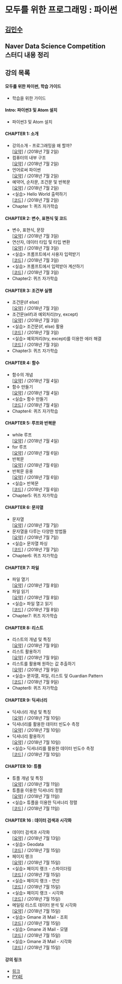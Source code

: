 모두를 위한 프로그래밍 : 파이썬
===============================
[김민수](https://github.com/alstn2468)
-------------------------------


## Naver Data Science Competition<br/>스터디 내용 정리<br/>


## 강의 목록

#### 모두를 위한 파이썬, 학습 가이드
- 학습을 위한 가이드


#### Intro: 파이썬3 및 Atom 설치
- 파이썬3 및 Atom 설치


#### CHAPTER 1: 소개
- 강의소개 - 프로그래밍을 왜 할까?<br/>
[[요약]](https://github.com/alstn2468/Programming_For_Everyone_Python/blob/master/Chapter.1/1.md)
 / (2018년 7월 2일)
- 컴퓨터의 내부 구조<br/>
[[요약]](https://github.com/alstn2468/Programming_For_Everyone_Python/blob/master/Chapter.1/2.md)
 / (2018년 7월 2일)
- 언어로써 파이썬<br/>
[[요약]](https://github.com/alstn2468/Programming_For_Everyone_Python/blob/master/Chapter.1/3.md)
 / (2018년 7월 2일)
- 예약어, 순차문, 조건문 및 반복문<br/>
[[요약]](https://github.com/alstn2468/Programming_For_Everyone_Python/blob/master/Chapter.1/4.md)
 / (2018년 7월 2일)
- <실습> Hello World 출력하기<br/>
[[코드]](https://github.com/alstn2468/Programming_For_Everyone_Python/blob/master/Chapter.1/Practice_1.py)
 / (2018년 7월 2일)
- Chapter 1: 퀴즈 자가학습


#### CHAPTER 2: 변수, 표현식 및 코드
- 변수, 표현식, 문장<br/>
[[요약]](https://github.com/alstn2468/Programming_For_Everyone_Python/blob/master/Chapter.2/1.md)
 / (2018년 7월 3일)
- 연산자, 데이터 타입 및 타입 변환<br/>
[[요약]](https://github.com/alstn2468/Programming_For_Everyone_Python/blob/master/Chapter.2/2.md)
 / (2018년 7월 3일)
- <실습> 프롬프트에서 사용자 입력받기<br/>
[[코드]](https://github.com/alstn2468/Programming_For_Everyone_Python/blob/master/Chapter.2/Practice_1.py)
 / (2018년 7월 3일)
- <실습> 프롬프트에서 입력받아 계산하기<br/>
[[코드]](https://github.com/alstn2468/Programming_For_Everyone_Python/blob/master/Chapter.2/Practice_2.py)
 / (2018년 7월 3일)
- Chapter2: 퀴즈 자가학습


#### CHAPTER 3: 조건부 실행
- 조건문(if else)<br/>
[[요약]](https://github.com/alstn2468/Programming_For_Everyone_Python/blob/master/Chapter.3/1.md)
 / (2018년 7월 3일)
- 조건문(elif)과 예외처리(try, except)<br/>
[[요약]](https://github.com/alstn2468/Programming_For_Everyone_Python/blob/master/Chapter.3/2.md)
 / (2018년 7월 3일)
- <실습> 조건문(if, else) 활용<br/>
[[코드]](https://github.com/alstn2468/Programming_For_Everyone_Python/blob/master/Chapter.3/Practice_1.py)
 / (2018년 7월 3일)
- <실습> 예외처리(try, except)를 이용한 에러 해결<br/>
[[코드]](https://github.com/alstn2468/Programming_For_Everyone_Python/blob/master/Chapter.3/Practice_2.py)
 / (2018년 7월 3일)
- Chapter3: 퀴즈 자가학습


#### CHAPTER 4: 함수
- 함수의 개념<br/>
[[요약]](https://github.com/alstn2468/Programming_For_Everyone_Python/blob/master/Chapter.4/1.md)
 / (2018년 7월 4일)
- 함수 만들기<br/>
[[요약]](https://github.com/alstn2468/Programming_For_Everyone_Python/blob/master/Chapter.4/2.md)
 / (2018년 7월 4일)
- <실습> 함수 만들기<br/>
[[코드]](https://github.com/alstn2468/Programming_For_Everyone_Python/blob/master/Chapter.4/Practice_1.py)
 / (2018년 7월 4일)
- Chapter4: 퀴즈 자가학습


#### CHAPTER 5: 루프와 반복문
- while 루프<br/>
[[요약]](https://github.com/alstn2468/Programming_For_Everyone_Python/blob/master/Chapter.5/1.md)
 / (2018년 7월 4일)
- for 루프<br/>
[[요약]](https://github.com/alstn2468/Programming_For_Everyone_Python/blob/master/Chapter.5/2.md)
 / (2018년 7월 6일)
- 반복문<br/>
[[요약]](https://github.com/alstn2468/Programming_For_Everyone_Python/blob/master/Chapter.5/3.md)
 / (2018년 7월 6일)
- 반복문 응용<br/>
[[요약]](https://github.com/alstn2468/Programming_For_Everyone_Python/blob/master/Chapter.5/4.md)
 / (2018년 7월 6일)
- <실습> 반복문<br/>
[[코드]](https://github.com/alstn2468/Programming_For_Everyone_Python/blob/master/Chapter.5/Practice_1.py)
 / (2018년 7월 6일)
- Chapter5: 퀴즈 자가학습


#### CHAPTER 6: 문자열
- 문자열<br/>
[[요약]](https://github.com/alstn2468/Programming_For_Everyone_Python/blob/master/Chapter.6/1.md)
 / (2018년 7월 7일)
- 문자열을 다루는 다양한 방법들<br/>
[[요약]](https://github.com/alstn2468/Programming_For_Everyone_Python/blob/master/Chapter.6/2.md)
 / (2018년 7월 7일)
- <실습> 문자열 파싱<br/>
[[코드]](https://github.com/alstn2468/Programming_For_Everyone_Python/blob/master/Chapter.6/Practice_1.py)
 / (2018년 7월 7일)
- Chapter6: 퀴즈 자가학습


#### CHAPTER 7: 파일
- 파일 열기<br/>
[[요약]](https://github.com/alstn2468/Programming_For_Everyone_Python/blob/master/Chapter.7/1.md)
 / (2018년 7월 8일)
- 파일 읽기<br/>
[[요약]](https://github.com/alstn2468/Programming_For_Everyone_Python/blob/master/Chapter.7/2.md)
 / (2018년 7월 8일)
- <실습> 파일 열고 읽기<br/>
[[코드]](https://github.com/alstn2468/Programming_For_Everyone_Python/blob/master/Chapter.7/Practice_1.py)
 / (2018년 7월 8일)
- Chapter7: 퀴즈 자가학습


#### CHAPTER 8: 리스트
- 리스트의 개념 및 특징<br/>
[[요약]](https://github.com/alstn2468/Programming_For_Everyone_Python/blob/master/Chapter.8/1.md)
 / (2018년 7월 9일)
- 리스트 활용하기<br/>
[[요약]](https://github.com/alstn2468/Programming_For_Everyone_Python/blob/master/Chapter.8/2.md)
 / (2018년 7월 9일)
- 리스트를 활용해 원하는 값 추출하기<br/>
[[요약]](https://github.com/alstn2468/Programming_For_Everyone_Python/blob/master/Chapter.8/3.md)
 / (2018년 7월 9일)
- <실습> 문자열, 파일, 리스트 및 Guardian Pattern<br/>
[[코드]](https://github.com/alstn2468/Programming_For_Everyone_Python/blob/master/Chapter.8/Practice_1.py)
 / (2018년 7월 9일)
- Chapter8: 퀴즈 자가학습


#### CHAPTER 9: 딕셔너리
- 딕셔너리 개념 및 특징<br/>
[[요약]](https://github.com/alstn2468/Programming_For_Everyone_Python/blob/master/Chapter.9/1.md)
 / (2018년 7월 10일)
- 딕셔너리를 활용한 데이터 빈도수 측정<br/>
[[요약]](https://github.com/alstn2468/Programming_For_Everyone_Python/blob/master/Chapter.9/2.md)
 / (2018년 7월 10일)
- 딕셔너리 활용하기<br/>
[[요약]](https://github.com/alstn2468/Programming_For_Everyone_Python/blob/master/Chapter.9/3.md)
 / (2018년 7월 10일)
- <실습> 딕셔너리를 활용한 데이터 빈도수 측정<br/>
[[코드]](https://github.com/alstn2468/Programming_For_Everyone_Python/blob/master/Chapter.9/Practice_1.py)
 / (2018년 7월 10일)


#### CHAPTER 10: 튜플
- 튜플 개념 및 특징<br/>
[[요약]](https://github.com/alstn2468/Programming_For_Everyone_Python/blob/master/Chapter.10/1.md)
 / (2018년 7월 11일)
- 튜플을 이용한 딕셔너리 정렬<br/>
[[요약]](https://github.com/alstn2468/Programming_For_Everyone_Python/blob/master/Chapter.10/2.md)
 / (2018년 7월 11일)
- <실습> 튜플을 이용한 딕셔너리 정렬<br/>
[[코드]](https://github.com/alstn2468/Programming_For_Everyone_Python/blob/master/Chapter.10/Practice_1.py)
 / (2018년 7월 11일)


#### CHAPTER 16 : 데이터 검색과 시각화
- 데이터 검색과 시각화<br/>
[[요약]](https://github.com/alstn2468/Programming_For_Everyone_Python/blob/master/Chapter.16/1.md)
 / (2018년 7월 13일)
- <실습> Geodata<br/>
[[코드]](https://github.com/alstn2468/Programming_For_Everyone_Python/blob/master/Chapter.16/Practice_1_Geodata)
 / (2018년 7월 15일)
- 페이지 랭크<br/>
[[요약]](https://github.com/alstn2468/Programming_For_Everyone_Python/blob/master/Chapter.16/2.md)
 / (2018년 7월 15일)
- <실습> 페이지 랭크 - 스파이더링<br/>
[[코드]](https://github.com/alstn2468/Programming_For_Everyone_Python/blob/master/Chapter.16/Practice_2_Pagerank)
 / (2018년 7월 15일)
- <실습> 페이지 랭크 - 연산<br/>
[[코드]](https://github.com/alstn2468/Programming_For_Everyone_Python/blob/master/Chapter.16/Practice_2_Pagerank)
 / (2018년 7월 15일)
- <실습> 페이지 랭크 - 시각화<br/>
[[코드]](https://github.com/alstn2468/Programming_For_Everyone_Python/blob/master/Chapter.16/Practice_2_Pagerank)
 / (2018년 7월 15일)
- 메일링 리스트 데이터 분석 및 시각화<br/>
[[요약]](https://github.com/alstn2468/Programming_For_Everyone_Python/blob/master/Chapter.16/3.md)
 / (2018년 7월 15일)
- <실습> Gmane 과 Mail - 조회<br/>
[[코드]](https://github.com/alstn2468/Programming_For_Everyone_Python/blob/master/Chapter.16/Practice_3_Gname)
 / (2018년 7월 15일)
- <실습> Gmane 과 Mail - 모델<br/>
[[코드]](https://github.com/alstn2468/Programming_For_Everyone_Python/blob/master/Chapter.16/Practice_3_Gname)
 / (2018년 7월 15일)
- <실습> Gmane 과 Mail - 시각화<br/>
[[코드]](https://github.com/alstn2468/Programming_For_Everyone_Python/blob/master/Chapter.16/Practice_3_Gname)
 / (2018년 7월 15일)

#### 강의 링크
- [링크](https://www.edwith.org/pythonforeverybody/joinLectures/12597)
- [PY4E](https://www.py4e.com/)
